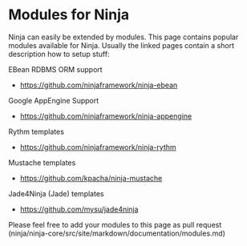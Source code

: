 Modules for Ninja
=================

Ninja can easily be extended by modules. This page contains popular modules
available for Ninja. Usually the linked pages contain
a short description how to setup stuff:


EBean RDBMS ORM support

 * https://github.com/ninjaframework/ninja-ebean
 
 
Google AppEngine Support

 * https://github.com/ninjaframework/ninja-appengine
 
 
Rythm templates

 * https://github.com/ninjaframework/ninja-rythm
 
 
Mustache templates

 * https://github.com/kpacha/ninja-mustache


Jade4Ninja (Jade) templates

 * https://github.com/mysu/jade4ninja

Please feel free to add your modules to this page as pull request 
(ninja/ninja-core/src/site/markdown/documentation/modules.md)
